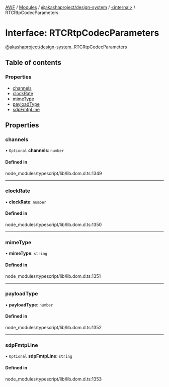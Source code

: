 [AWF](../README.md) / [Modules](../modules.md) / [@akashaproject/design-system](../modules/akashaproject_design_system.md) / [<internal\>](../modules/akashaproject_design_system._internal_.md) / RTCRtpCodecParameters

# Interface: RTCRtpCodecParameters

[@akashaproject/design-system](../modules/akashaproject_design_system.md).[<internal>](../modules/akashaproject_design_system._internal_.md).RTCRtpCodecParameters

## Table of contents

### Properties

- [channels](akashaproject_design_system._internal_.RTCRtpCodecParameters.md#channels)
- [clockRate](akashaproject_design_system._internal_.RTCRtpCodecParameters.md#clockrate)
- [mimeType](akashaproject_design_system._internal_.RTCRtpCodecParameters.md#mimetype)
- [payloadType](akashaproject_design_system._internal_.RTCRtpCodecParameters.md#payloadtype)
- [sdpFmtpLine](akashaproject_design_system._internal_.RTCRtpCodecParameters.md#sdpfmtpline)

## Properties

### channels

• `Optional` **channels**: `number`

#### Defined in

node_modules/typescript/lib/lib.dom.d.ts:1349

___

### clockRate

• **clockRate**: `number`

#### Defined in

node_modules/typescript/lib/lib.dom.d.ts:1350

___

### mimeType

• **mimeType**: `string`

#### Defined in

node_modules/typescript/lib/lib.dom.d.ts:1351

___

### payloadType

• **payloadType**: `number`

#### Defined in

node_modules/typescript/lib/lib.dom.d.ts:1352

___

### sdpFmtpLine

• `Optional` **sdpFmtpLine**: `string`

#### Defined in

node_modules/typescript/lib/lib.dom.d.ts:1353
